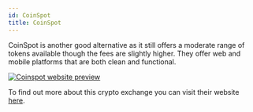 ```yaml
---
id: CoinSpot
title: CoinSpot
---
```


CoinSpot is another good alternative as it still offers a moderate range of tokens available though the fees are slightly higher. They offer web and mobile platforms that are both clean and functional.

[<img alt="Coinspot website preview" src="/img/CoinSpot.png" />](https://www.coinspot.com.au/)

To find out more about this crypto exchange you can visit their website [here](https://www.coinspot.com.au/).

